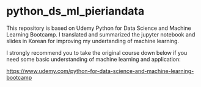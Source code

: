# python_ds_ml_pieriandata

This repository is based on Udemy Python for Data Science and Machine Learning Bootcamp. 
I translated and summarized the jupyter notebook and slides in Korean for improving my undertanding of machine learning.

I strongly recommend you to take the original course down below if you need some basic understanding of machine learning and application:

https://www.udemy.com/python-for-data-science-and-machine-learning-bootcamp
